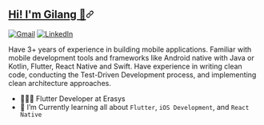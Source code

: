 
<article class="markdown-body entry-content container-lg f5" itemprop="text"><h2 id="user-content-hi-im-gilang-" dir="auto"><a class="heading-link" href="#hi-im-gilang">Hi! I'm Gilang 👋<svg class="octicon octicon-link" viewBox="0 0 16 16" version="1.1" width="16" height="16" aria-hidden="true"><path d="m7.775 3.275 1.25-1.25a3.5 3.5 0 1 1 4.95 4.95l-2.5 2.5a3.5 3.5 0 0 1-4.95 0 .751.751 0 0 1 .018-1.042.751.751 0 0 1 1.042-.018 1.998 1.998 0 0 0 2.83 0l2.5-2.5a2.002 2.002 0 0 0-2.83-2.83l-1.25 1.25a.751.751 0 0 1-1.042-.018.751.751 0 0 1-.018-1.042Zm-4.69 9.64a1.998 1.998 0 0 0 2.83 0l1.25-1.25a.751.751 0 0 1 1.042.018.751.751 0 0 1 .018 1.042l-1.25 1.25a3.5 3.5 0 1 1-4.95-4.95l2.5-2.5a3.5 3.5 0 0 1 4.95 0 .751.751 0 0 1-.018 1.042.751.751 0 0 1-1.042.018 1.998 1.998 0 0 0-2.83 0l-2.5 2.5a1.998 1.998 0 0 0 0 2.83Z"></path></svg></a></h2>
<p dir="auto"><a href="mailto:gilang.yulianta@gmail.com"><img alt="Gmail" src="https://img.shields.io/badge/-Gmail-D14836?style=for-the-badge&logo=Gmail&logoColor=white" data-canonical-src="https://img.shields.io/badge/gilang.yulianta7@gmail.com-2D3038?logo=gmail&amp;logoColor=white" style="max-width: 100%;"></a>
<a href="https://www.linkedin.com/in/gilang-yulianta-6b8ba6250/" rel="nofollow"><img alt="LinkedIn" src="https://img.shields.io/badge/-LinkedIn-0077B5?style=for-the-badge&logo=Linkedin&logoColor=white" style="max-width: 100%;"></a></p>
<p dir="auto">Have 3+ years of experience in building mobile applications. Familiar with mobile development tools and frameworks like Android native with Java or Kotlin, Flutter, React Native and  Swift. Have experience in writing clean code, conducting the Test-Driven Development process, and implementing clean architecture approaches.</p>
<ul dir="auto">
<li>👨🏻&zwj;💻 Flutter Developer at Erasys</li>
<li>🌱 I’m Currently learning all about <code>Flutter</code>, <code>iOS Development</code>, and <code>React Native </code></li>
</ul>
<br>
</article>
